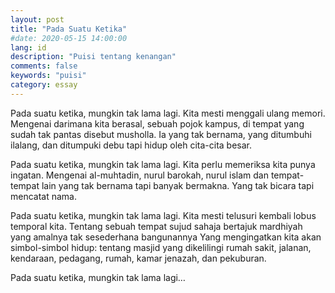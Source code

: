 ```yaml
---
layout: post
title: "Pada Suatu Ketika"
#date: 2020-05-15 14:00:00
lang: id
description: "Puisi tentang kenangan"
comments: false
keywords: "puisi"
category: essay
---
```


Pada suatu ketika, mungkin tak lama lagi.
Kita mesti menggali ulang memori.
Mengenai darimana kita berasal, sebuah pojok kampus, di tempat yang sudah tak pantas disebut musholla.
Ia yang tak bernama, yang ditumbuhi ilalang, dan ditumpuki debu
tapi hidup oleh cita-cita besar.

Pada suatu ketika, mungkin tak lama lagi.
Kita perlu memeriksa kita punya ingatan.
Mengenai al-muhtadin, nurul barokah, nurul islam dan tempat-tempat lain yang tak bernama tapi banyak bermakna. Yang tak bicara tapi mencatat nama.

Pada suatu ketika, mungkin tak lama lagi.
Kita mesti telusuri kembali lobus temporal kita.
Tentang sebuah tempat sujud sahaja bertajuk mardhiyah
yang amalnya tak sesederhana bangunannya
Yang mengingatkan kita akan simbol-simbol hidup:
tentang masjid yang dikelilingi rumah sakit, jalanan, kendaraan, pedagang, rumah, kamar jenazah, dan pekuburan.

Pada suatu ketika, mungkin tak lama lagi…